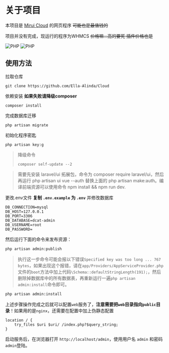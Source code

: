 # 关于项目
本项目是 [Mirui Cloud](https://mirui.cyou/) 的网页程序 ~~可能也是最值钱的~~

项目并没有完成，现运行的程序为WHMCS ~~价格嘛...高的要死 插件价格也是~~

![PHP](https://badgen.net/badge/版本/测试版/red)
![PHP](https://badgen.net/badge/PHP/7.3+/orange)
## 使用方法

拉取仓库

```
git clone https://github.com/Ella-Alinda/Cloud
```

依赖安装 **如果失败请降级composer**  
```
composer install 
```

完成数据库迁移
```
php artisan migrate
```

初始化程序密匙
```
php artisan key:g
```

> 降级命令
> ```
> composer self-update --2
> ```

> 需要先安装 laravel/ui 拓展包，命令为 composer require laravel/ui，然后再运行 php artisan ui vue --auth 替换上面的 php artisan make:auth。编译前端资源可以使用命令 npm install && npm run dev.


更改.env文件 **复制 `.env.example` 为 `.env`** 并修改数据库

```dotenv
DB_CONNECTION=mysql
DB_HOST=127.0.0.1
DB_PORT=3306
DB_DATABASE=dcat-admin
DB_USERNAME=root
DB_PASSWORD=
```

然后运行下面的命令来发布资源：

```bash
php artisan admin:publish
```
> 执行这一步命令可能会报以下错误`Specified key was too long ... 767 bytes`，如果出现这个报错，请在`app/Providers/AppServiceProvider.php`文件的`boot`方法中加上代码`\Schema::defaultStringLength(191);`，然后删除掉数据库中的所有数据表，再重新运行一遍`php artisan admin:install`命令即可。

```bash
php artisan admin:install
```

上述步骤操作完成之后就可以配置`web`服务了，**注意需要把`web`目录指向`public`目录**！如果用的是`nginx`，还需要在配置中加上伪静态配置
```dotenv
location / {
	try_files $uri $uri/ /index.php?$query_string;
}
```

启动服务后，在浏览器打开 `http://localhost/admin`，使用用户名 `admin` 和密码 `admin`登陆。